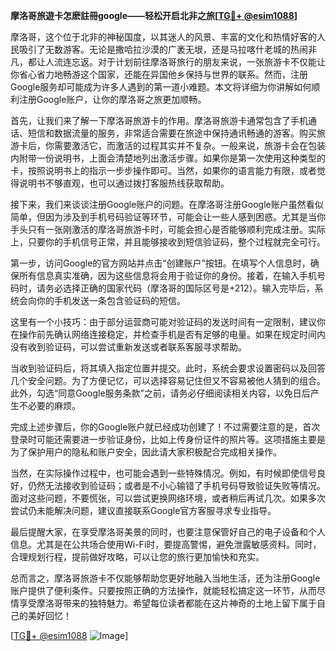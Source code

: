 **摩洛哥旅遊卡怎麽註冊google——轻松开启北非之旅[[TG💪+ @esim1088](https://t.me/s/esim1088)]**

摩洛哥，这个位于北非的神秘国度，以其迷人的风景、丰富的文化和热情好客的人民吸引了无数游客。无论是撒哈拉沙漠的广袤无垠，还是马拉喀什老城的热闹非凡，都让人流连忘返。对于计划前往摩洛哥旅行的朋友来说，一张旅游卡不仅能让你省心省力地畅游这个国家，还能在异国他乡保持与世界的联系。然而，注册Google服务却可能成为许多人遇到的第一道小难题。本文将详细为你讲解如何顺利注册Google账户，让你的摩洛哥之旅更加顺畅。

首先，让我们来了解一下摩洛哥旅游卡的作用。摩洛哥旅游卡通常包含了手机通话、短信和数据流量的服务，非常适合需要在旅途中保持通讯畅通的游客。购买旅游卡后，你需要激活它，而激活的过程其实并不复杂。一般来说，旅游卡会在包装内附带一份说明书，上面会清楚地列出激活步骤。如果你是第一次使用这种类型的卡，按照说明书上的指示一步步操作即可。当然，如果你的语言能力有限，或者觉得说明书不够直观，也可以通过拨打客服热线获取帮助。

接下来，我们来谈谈注册Google账户的问题。在摩洛哥注册Google账户虽然看似简单，但因为涉及到手机号码验证等环节，可能会让一些人感到困惑。尤其是当你手头只有一张刚激活的摩洛哥旅游卡时，可能会担心是否能够顺利完成注册。实际上，只要你的手机信号正常，并且能够接收到短信验证码，整个过程就完全可行。

第一步，访问Google的官方网站并点击“创建账户”按钮。在填写个人信息时，确保所有信息真实准确，因为这些信息将会用于验证你的身份。接着，在输入手机号码时，请务必选择正确的国家代码（摩洛哥的国际区号是+212）。输入完毕后，系统会向你的手机发送一条包含验证码的短信。

这里有一个小技巧：由于部分运营商可能对验证码的发送时间有一定限制，建议你在操作前先确认网络连接稳定，并检查手机是否有足够的电量。如果在规定时间内没有收到验证码，可以尝试重新发送或者联系客服寻求帮助。

当收到验证码后，将其填入指定位置并提交。此时，系统会要求设置密码以及回答几个安全问题。为了方便记忆，可以选择容易记住但又不容易被他人猜到的组合。此外，勾选“同意Google服务条款”之前，请务必仔细阅读相关内容，以免日后产生不必要的麻烦。

完成上述步骤后，你的Google账户就已经成功创建了！不过需要注意的是，首次登录时可能还需要进一步验证身份，比如上传身份证件的照片等。这项措施主要是为了保护用户的隐私和账户安全，因此请大家积极配合完成相关操作。

当然，在实际操作过程中，也可能会遇到一些特殊情况。例如，有时候即使信号良好，仍然无法接收到验证码；或者是不小心输错了手机号码导致验证失败等情况。面对这些问题，不要慌张，可以尝试更换网络环境，或者稍后再试几次。如果多次尝试仍未能解决问题，建议直接联系Google官方客服寻求专业指导。

最后提醒大家，在享受摩洛哥美景的同时，也要注意保管好自己的电子设备和个人信息。尤其是在公共场合使用Wi-Fi时，要提高警惕，避免泄露敏感资料。同时，合理规划行程，提前做好攻略，可以让您的旅行更加愉快和充实。

总而言之，摩洛哥旅游卡不仅能够帮助您更好地融入当地生活，还为注册Google账户提供了便利条件。只要按照正确的方法操作，就能轻松搞定这一环节，从而尽情享受摩洛哥带来的独特魅力。希望每位读者都能在这片神奇的土地上留下属于自己的美好回忆！

[[TG💪+ @esim1088](https://t.me/s/esim1088) ![Image](https://i.postimg.cc/4NQfJmqS/Snipaste-2025-05-13-00-14-12.png)]